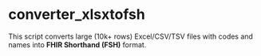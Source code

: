 # converter_xlsxtofsh
This script converts large (10k+ rows) Excel/CSV/TSV files with codes and names into **FHIR Shorthand (FSH)** format.

